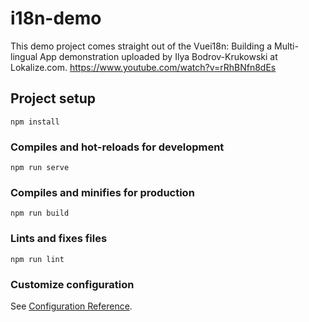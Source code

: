 # i18n-demo

This demo project comes straight out of the Vuei18n: Building a Multi-lingual App demonstration uploaded by Ilya Bodrov-Krukowski at Lokalize.com.
https://www.youtube.com/watch?v=rRhBNfn8dEs

## Project setup
```
npm install
```

### Compiles and hot-reloads for development
```
npm run serve
```

### Compiles and minifies for production
```
npm run build
```

### Lints and fixes files
```
npm run lint
```

### Customize configuration
See [Configuration Reference](https://cli.vuejs.org/config/).
